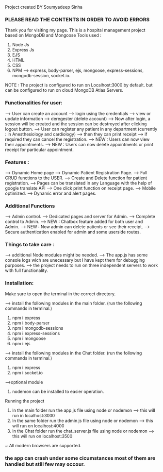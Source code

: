Project created BY Soumyadeep Sinha

### PLEASE READ THE CONTENTS IN ORDER TO AVOID ERRORS

Thank you for visiting my page.
This is a hospital management project based on MongoDB and Mongoose
Tools used :
1) Node Js
2) Express Js
3) EJS
4) HTML
5) CSS
6) NPM --> express, body-parser, ejs, mongoose, express-sessions, mongodb-session, socket.io.

NOTE : The project is configured to run on Localhost:3000 by default.
but can be configured to run on cloud MongoDB Atlas Servers.

### Functionalities for user: 

--> User can create an account
--> login using the credentials
--> view or update information 
--> deregester (delete account)
--> Now after login, a session will be created and the session can be destroyed after clicking logout button.
--> User can register any patient in any department (currently : in Anesthesiology and cardiology)
--> then they can print receipt 
--> if required they can cancel the registration.
--> NEW : Users can now view their appointments.
--> NEW : Users can now delete appointments or print receipt for particular appointment.

### Features :
--> Dynamic Home page 
--> Dynamic Patient Registration Page.
--> Full CRUD functions to the USER.
--> Create and Delete function for patient registration.
--> Pages can be translated in any Language with the help of google translate API
--> One click print function on receipt page.
--> Mobile optimized.
--> Dynamic error and alert pages.

### Additional Functions

--> Admin control.
--> Dedicated pages and server for Admin.
--> Complete control to Admin.
--> NEW : Chatbox feature added for both user and Admin.
--> NEW : Now admin can delete patients or see their receipt.
--> Secure authentication enabled for admin and some userside routes.

### Things to take care : 

--> additional Node modules might be needed.
--> The app.js has some console logs wich are unecessary but I have kept them for debugging purposes.
--> the project needs to run on three independent servers to work with full functionality.

### Installation: ###
Make sure to open the terminal in the correct directory.

--> install the following modules in the main folder. (run the following commands in terminal.)
1) npm i express
2) npm i body-parser
3) npm i mongodb-sessions
4) npm i express-sessions
5) npm i mongoose
6) npm i ejs

--> install the following modules in the Chat folder. (run the following commands in terminal.)
1) npm i express
2) npm i socket.io

-->optional module
1) nodemon can be installed to easier operation.

Running the project
1) In the main folder run the app.js file using node or nodemon --> this will run in localhost:3000
1) In the same folder run the admin.js file using node or nodemon --> this will run on localhost:4000
3) In the Chat folder run the chat_server.js file using node or nodemon --> this will run on localhost:3500

~ All modern browsers are supported.

### the app can crash under some cicumstances most of them are handled but still few may occour. ###